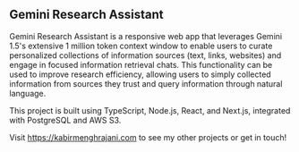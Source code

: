 ## Gemini Research Assistant

Gemini Research Assistant is a responsive web app that leverages Gemini 1.5's extensive 1 million token context window to enable users to curate personalized collections of information sources (text, links, websites) and engage in focused information retrieval chats. This functionality can be used to improve research efficiency, allowing users to simply collected information from sources they trust and query information through natural language.

This project is built using TypeScript, Node.js, React, and Next.js, integrated with PostgreSQL and AWS S3.

Visit https://kabirmenghrajani.com to see my other projects or get in touch!